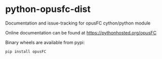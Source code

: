 # python-opusfc-dist
Documentation and issue-tracking for opusFC cython/python module

Online documentation can be found at https://pythonhosted.org/opusFC

Binary wheels are available from pypi:

    pip install opusFC
